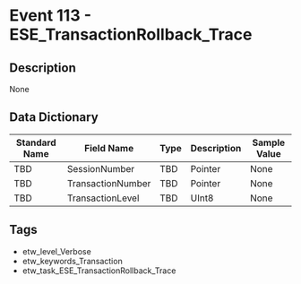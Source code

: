 # Event 113 - ESE_TransactionRollback_Trace

## Description
None

## Data Dictionary
|Standard Name|Field Name|Type|Description|Sample Value|
|---|---|---|---|---|
|TBD|SessionNumber|TBD|Pointer|None|None|
|TBD|TransactionNumber|TBD|Pointer|None|None|
|TBD|TransactionLevel|TBD|UInt8|None|None|

## Tags
* etw_level_Verbose
* etw_keywords_Transaction
* etw_task_ESE_TransactionRollback_Trace